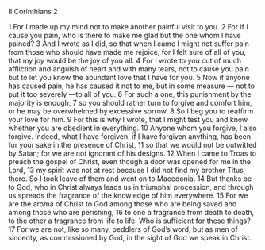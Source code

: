 II Corinthians 2

1	For I made up my mind not to make another painful visit to you.
2	For if I cause you pain, who is there to make me glad but the one whom I have pained?
3	And I wrote as I did, so that when I came I might not suffer pain from those who should have made me rejoice, for I felt sure of all of you, that my joy would be the joy of you all.
4	For I wrote to you out of much affliction and anguish of heart and with many tears, not to cause you pain but to let you know the abundant love that I have for you.
5	Now if anyone has caused pain, he has caused it not to me, but in some measure — not to put it too severely —to all of you.
6	For such a one, this punishment by the majority is enough,
7	so you should rather turn to forgive and comfort him, or he may be overwhelmed by excessive sorrow.
8	So I beg you to reaffirm your love for him.
9	For this is why I wrote, that I might test you and know whether you are obedient in everything.
10	Anyone whom you forgive, I also forgive. Indeed, what I have forgiven, if I have forgiven anything, has been for your sake in the presence of Christ,
11	so that we would not be outwitted by Satan; for we are not ignorant of his designs.
12	When I came to Troas to preach the gospel of Christ, even though a door was opened for me in the Lord,
13	my spirit was not at rest because I did not find my brother Titus there. So I took leave of them and went on to Macedonia.
14	But thanks be to God, who in Christ always leads us in triumphal procession, and through us spreads the fragrance of the knowledge of him everywhere.
15	For we are the aroma of Christ to God among those who are being saved and among those who are perishing,
16	to one a fragrance from death to death, to the other a fragrance from life to life. Who is sufficient for these things?
17	For we are not, like so many, peddlers of God’s word, but as men of sincerity, as commissioned by God, in the sight of God we speak in Christ.

